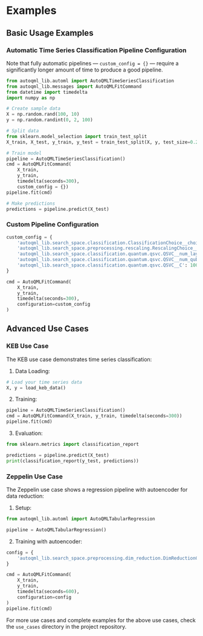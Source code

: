 # Examples

## Basic Usage Examples

### Automatic Time Series Classification Pipeline Configuration

Note that fully automatic pipelines &mdash; `custom_config = {}` &mdash; require a significantly longer amount of time to produce a good pipeline.

```python
from autoqml_lib.automl import AutoQMLTimeSeriesClassification
from autoqml_lib.messages import AutoQMLFitCommand
from datetime import timedelta
import numpy as np

# Create sample data
X = np.random.rand(100, 10)
y = np.random.randint(0, 2, 100)

# Split data
from sklearn.model_selection import train_test_split
X_train, X_test, y_train, y_test = train_test_split(X, y, test_size=0.2)

# Train model
pipeline = AutoQMLTimeSeriesClassification()
cmd = AutoQMLFitCommand(
    X_train, 
    y_train, 
    timedelta(seconds=300),
    custom_config = {})
pipeline.fit(cmd)

# Make predictions
predictions = pipeline.predict(X_test)
```

### Custom Pipeline Configuration

```python
custom_config = {
    'autoqml_lib.search_space.classification.ClassificationChoice__choice': 'qsvc',
    'autoqml_lib.search_space.preprocessing.rescaling.RescalingChoice__choice': 'min_max_scaling',
    'autoqml_lib.search_space.classification.quantum.qsvc.QSVC__num_layers': 4,
    'autoqml_lib.search_space.classification.quantum.qsvc.QSVC__num_qubits': 3,
    'autoqml_lib.search_space.classification.quantum.qsvc.QSVC__C': 100,
}

cmd = AutoQMLFitCommand(
    X_train,
    y_train,
    timedelta(seconds=300),
    configuration=custom_config
)
```

## Advanced Use Cases

### KEB Use Case

The KEB use case demonstrates time series classification:

1. Data Loading:
```python
# Load your time series data
X, y = load_keb_data()
```

2. Training:
```python
pipeline = AutoQMLTimeSeriesClassification()
cmd = AutoQMLFitCommand(X_train, y_train, timedelta(seconds=300))
pipeline.fit(cmd)
```

3. Evaluation:
```python
from sklearn.metrics import classification_report

predictions = pipeline.predict(X_test)
print(classification_report(y_test, predictions))
```

### Zeppelin Use Case

The Zeppelin use case shows a regression pipeline with autoencoder for data reduction:

1. Setup:
```python
from autoqml_lib.automl import AutoQMLTabularRegression

pipeline = AutoQMLTabularRegression()
```

2. Training with autoencoder:
```python
config = {
    'autoqml_lib.search_space.preprocessing.dim_reduction.DimReductionChoice__choice': 'autoencoder'
}

cmd = AutoQMLFitCommand(
    X_train,
    y_train,
    timedelta(seconds=600),
    configuration=config
)
pipeline.fit(cmd)
```

For more use cases and complete examples for the above use cases, check the `use_cases` directory in the project repository.

